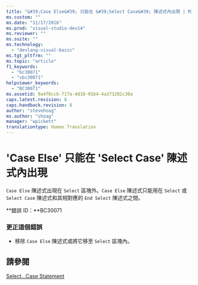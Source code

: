 ```yaml
---
title: "&#39;Case Else&#39; 只能在 &#39;Select Case&#39; 陳述式內出現 | Microsoft Docs"
ms.custom: ""
ms.date: "11/17/2016"
ms.prod: "visual-studio-dev14"
ms.reviewer: ""
ms.suite: ""
ms.technology: 
  - "devlang-visual-basic"
ms.tgt_pltfrm: ""
ms.topic: "article"
f1_keywords: 
  - "bc30071"
  - "vbc30071"
helpviewer_keywords: 
  - "BC30071"
ms.assetid: 9a4f8ccb-717a-4d18-91b4-4a373202c38a
caps.latest.revision: 8
caps.handback.revision: 8
author: "stevehoag"
ms.author: "shoag"
manager: "wpickett"
translationtype: Human Translation
---
```

# &#39;Case Else&#39; 只能在 &#39;Select Case&#39; 陳述式內出現
`Case Else` 陳述式出現在 `Select` 區塊外。`Case Else` 陳述式只能用在 `Select` 或 `Select Case` 陳述式和其相對應的 `End Select` 陳述式之間。  
  
 **錯誤 ID：**BC30071  
  
### 更正這個錯誤  
  
-   移除 `Case Else` 陳述式或將它移至 `Select` 區塊內。  
  
## 請參閱  
 [Select...Case Statement](../../visual-basic/language-reference/statements/select-case-statement.md)